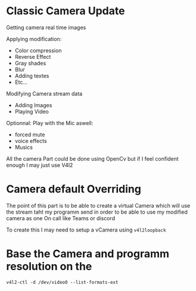 # Classic Camera Update

Getting camera real time images

Applying modification: 
- Color compression
- Reverse Effect
- Gray shades
- Blur
- Adding textes
- Etc...

Modifying Camera stream data

- Adding Images 
- Playing Video

Optionnal: Play with the Mic aswell:
- forced mute
- voice effects
- Musics

All the camera Part could be done using  OpenCv but if I feel confident enough I may just use V4l2

# Camera default Overriding

The point of this part is to be able to create a virtual Camera which will use the stream taht my programm send in order to be able to use my modified camera as one On call like Teams or discord

To create this I may need to setup a vCamera using `v4l2loopback`

# Base the Camera and programm resolution on the

`v4l2-ctl -d /dev/video0 --list-formats-ext`
